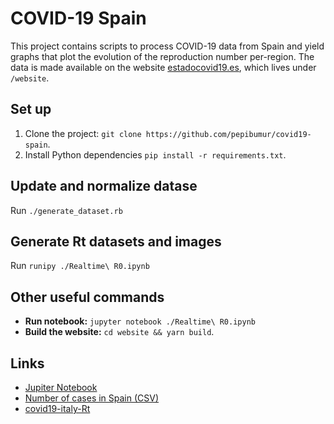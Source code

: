 # COVID-19 Spain

This project contains scripts to process COVID-19 data from Spain and yield graphs that plot the evolution of the reproduction number per-region.
The data is made available on the website [estadocovid19.es](https://estadocovid19.es), which lives under `/website`.

## Set up

1. Clone the project: `git clone https://github.com/pepibumur/covid19-spain`.
2. Install Python dependencies `pip install -r requirements.txt`.

## Update and normalize datase

Run `./generate_dataset.rb`

## Generate Rt datasets and images

Run `runipy ./Realtime\ R0.ipynb`

## Other useful commands

- **Run notebook:** `jupyter notebook ./Realtime\ R0.ipynb`
- **Build the website:** `cd website && yarn build`.

## Links

- [Jupiter Notebook](https://github.com/k-sys/covid-19/blob/master/Realtime%20R0.ipynb)
- [Number of cases in Spain (CSV)](https://github.com/datadista/datasets/blob/master/COVID%2019/ccaa_covid19_casos.csv)
- [covid19-italy-Rt](https://github.com/tcamin/covid19-italy-Rt)
